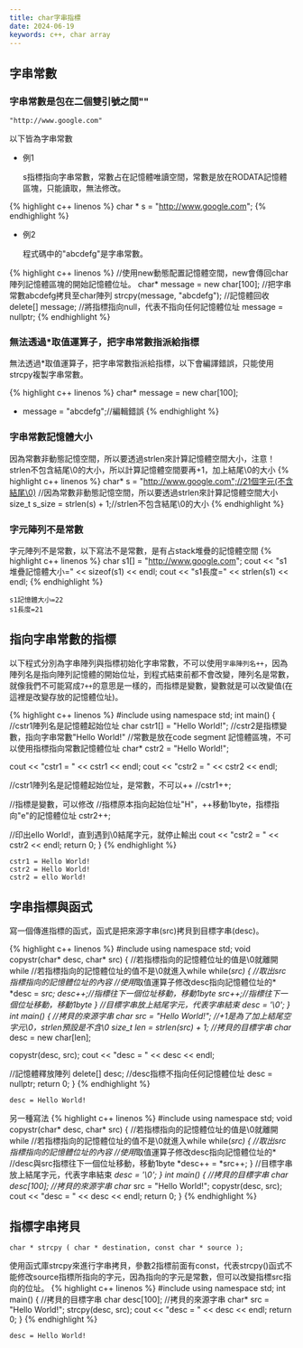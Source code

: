 ```yaml
---
title: char字串指標
date: 2024-06-19
keywords: c++, char array
---
```

## 字串常數
### 字串常數是包在二個雙引號之間""
```
"http://www.google.com"
```

以下皆為字串常數

- 例1

	s指標指向字串常數，常數占在記憶體唯讀空間，常數是放在RODATA記憶體區塊，只能讀取，無法修改。

{% highlight c++ linenos %}
char * s = "http://www.google.com";
{% endhighlight %}

- 例2

	程式碼中的"abcdefg"是字串常數。

{% highlight c++ linenos %}
//使用new動態配置記憶體空間，new會傳回char陣列記憶體區塊的開始記憶體位址。
char* message = new char[100];
//把字串常數abcdefg拷貝至char陣列
strcpy(message, "abcdefg");
//記憶體回收
delete[] message;
//將指標指向null，代表不指向任何記憶體位址
message = nullptr;
{% endhighlight %}

### 無法透過\*取值運算子，把字串常數指派給指標
無法透過\*取值運算子，把字串常數指派給指標，以下會編譯錯誤，只能使用strcpy複製字串常數。

{% highlight c++ linenos %}
char* message = new char[100];
* message = "abcdefg";//編輯錯誤
{% endhighlight %}

### 字串常數記憶體大小

因為常數非動態記憶空間，所以要透過strlen來計算記憶體空間大小，注意！strlen不包含結尾\0的大小，所以計算記憶體空間要再+1，加上結尾\0的大小
{% highlight c++ linenos %}
  char* s = "http://www.google.com";//21個字元(不含結尾\0)
  //因為常數非動態記憶空間，所以要透過strlen來計算記憶體空間大小
  size_t s_size = strlen(s) + 1;//strlen不包含結尾\0的大小
{% endhighlight %}

### 字元陣列不是常數

字元陣列不是常數，以下寫法不是常數，是有占stack堆疊的記憶體空間
{% highlight c++ linenos %}
  char s1[] = "http://www.google.com";
  cout << "s1堆疊記憶體大小=" << sizeof(s1) << endl;
  cout << "s1長度=" << strlen(s1) << endl;
{% endhighlight %}

```
s1記憶體大小=22
s1長度=21
```

## 指向字串常數的指標
以下程式分別為字串陣列與指標初始化字串常數，不可以使用`字串陣列名++`，因為陣列名是指向陣列記憶體的開始位址，到程式結束前都不會改變，陣列名是常數，就像我們不可能寫成`7++`的意思是一樣的，而指標是變數，變數就是可以改變值(在這裡是改變存放的記憶體位址)。

{% highlight c++ linenos %}
#include <iostream>
using namespace std;
int main() {
  //cstr1陣列名是記憶體起始位址
  char cstr1[] = "Hello World!";
  //cstr2是指標變數，指向字串常數"Hello World!"
  //常數是放在code segment 記憶體區塊，不可以使用指標指向常數記憶體位址
  char* cstr2 = "Hello World!";
  
  cout << "cstr1 = " << cstr1 << endl;
  cout << "cstr2 = " << cstr2 << endl;
  
  //cstr1陣列名是記憶體起始位址，是常數，不可以++
  //cstr1++;
  
  //指標是變數，可以修改
  //指標原本指向起始位址"H"，++移動1byte，指標指向"e"的記憶體位址
  cstr2++;
  
  //印出ello World!，直到遇到\0結尾字元，就停止輸出
  cout << "cstr2 = " << cstr2 << endl;
  return 0;
}
{% endhighlight %}

```
cstr1 = Hello World!
cstr2 = Hello World!
cstr2 = ello World!
```

## 字串指標與函式
寫一個傳進指標的函式，函式是把來源字串(src)拷貝到目標字串(desc)。

{% highlight c++ linenos %}
#include <iostream>
using namespace std;
void copystr(char* desc, char* src) {
  //若指標指向的記憶體位址的值是\0就離開while
  //若指標指向的記憶體位址的值不是\0就進入while
  while(*src) {
    //取出src指標指向的記憶體位址的內容
    //使用*取值運算子修改desc指向記憶體位址的*
    *desc = *src;
    desc++;//指標往下一個位址移動，移動1byte
    src++;//指標往下一個位址移動，移動1byte
  }
  //目標字串放上結尾字元，代表字串結束
  *desc = '\0';
}
int main() {
  //拷貝的來源字串
  char* src = "Hello World!";
  //+1是為了加上結尾空字元\0，strlen預設是不含\0
  size_t len = strlen(src) + 1;
  //拷貝的目標字串
  char* desc = new char[len];
  
  copystr(desc, src);
  cout << "desc = " << desc << endl;
  
  //記憶體釋放陣列
  delete[] desc;
  //desc指標不指向任何記憶體位址
  desc = nullptr;
  return 0;
}
{% endhighlight %}

```
desc = Hello World!
```

另一種寫法
{% highlight c++ linenos %}
#include <iostream>
using namespace std;
void copystr(char* desc, char* src) {
  //若指標指向的記憶體位址的值是\0就離開while
  //若指標指向的記憶體位址的值不是\0就進入while
  while(*src) {
    //取出src指標指向的記憶體位址的內容
    //使用*取值運算子修改desc指向記憶體位址的*
    //desc與src指標往下一個位址移動，移動1byte
    *desc++ = *src++;
  }
  //目標字串放上結尾字元，代表字串結束
  *desc = '\0';
}
int main() {
  //拷貝的目標字串
  char desc[100];
  //拷貝的來源字串
  char* src = "Hello World!";
  copystr(desc, src);
  cout << "desc = " << desc << endl;
  return 0;
}
{% endhighlight %}

## 指標字串拷貝
```
char * strcpy ( char * destination, const char * source );
```

使用函式庫strcpy來進行字串拷貝，參數2指標前面有const，代表strcpy()函式不能修改source指標所指向的字元，因為指向的字元是常數，但可以改變指標src指向的位址。
{% highlight c++ linenos %}
#include <iostream>
using namespace std;
int main() {
  //拷貝的目標字串
  char desc[100];
  //拷貝的來源字串
  char* src = "Hello World!";
  strcpy(desc, src);
  cout << "desc = " << desc << endl;
  return 0;
}
{% endhighlight %}

```
desc = Hello World!
```



